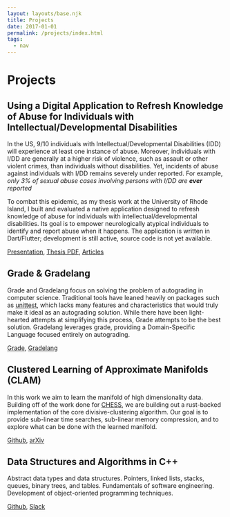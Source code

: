 ```yaml
---
layout: layouts/base.njk
title: Projects
date: 2017-01-01
permalink: /projects/index.html
tags:
  - nav
---
```

# Projects

## Using a Digital Application to Refresh Knowledge of Abuse for Individuals with Intellectual/Developmental Disabilities

In the US, 9/10 individuals with Intellectual/Developmental Disabilities (IDD) will experience at least one instance of abuse.
Moreover, individuals with I/DD are generally at a higher risk of violence, such as assault or other violent crimes, than individuals without disabilities.
Yet, incidents of abuse against individuals with I/DD remains severely under reported.
For example, *only 3\% of sexual abuse cases involving persons with I/DD are **ever** reported*

To combat this epidemic, as my thesis work at the University of Rhode Island, I built and evaluated a native application designed to refresh knowledge of abuse for individuals with intellectual/developmental disabilities.
Its goal is to empower neurologically atypical individuals to identify and report abuse when it happens.
The application is written in Dart/Flutter; development is still active, source code is not yet available.

[Presentation](https://thoward27.github.io/thesis-presentation/),
[Thesis PDF](/static/thesis.pdf),
[Articles](/tags/thesis/)


## Grade & Gradelang

Grade and Gradelang focus on solving the problem of autograding in computer science.
Traditional tools have leaned heavily on packages such as [unittest](https://docs.python.org/3/library/unittest.html), which lacks many features and characteristics that would truly make it ideal as an autograding solution.
While there have been light-hearted attempts at simplifying this process, Grade attempts to be the best solution.
Gradelang leverages grade, providing a Domain-Specific Language focused entirely on autograding.

[Grade](https://github.com/thoward27/grade),
[Gradelang](https://github.com/thoward27/gradelang)

## Clustered Learning of Approximate Manifolds (CLAM)

In this work we aim to learn the manifold of high dimensionality data.
Building off of the work done for [CHESS](https://github.com/nishaq503/CHESS), we are building out a rust-backed implementation of the core divisive-clustering algorithm.
Our goal is to provide sub-linear time searches, sub-linear memory compression, and to explore what can be done with the learned manifold.

[Github](https://github.com/URI-ABD/clam),
[arXiv](https://arxiv.org/abs/2103.11774)

## Data Structures and Algorithms in C++

Abstract data types and data structures.
Pointers, linked lists, stacks, queues, binary trees, and tables.
Fundamentals of software engineering.
Development of object-oriented programming techniques.

[Github](https://github.com/thoward27/algorithms),
[Slack](https://csc212.slack.com/)
